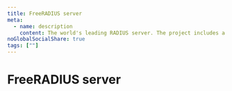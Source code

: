 ```yaml
---
title: FreeRADIUS server
meta:
  - name: description
    content: The world's leading RADIUS server. The project includes a GPL AAA server, BSD licensed client and PAM and Apache modules. Full support is available from NetworkRADIUS.
noGlobalSocialShare: true
tags: [""]
---
```


# FreeRADIUS server <Badge text="In development" type="warning"/>

<TagLinks />

